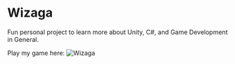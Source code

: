 # Wizaga
Fun personal project to learn more about Unity, C#, and Game Development in General.

Play my game here:
![Wizaga](https://play.unity.com/en/games/3e86f708-8609-401f-bf41-d2c96a1aba03/webgl-builds)
